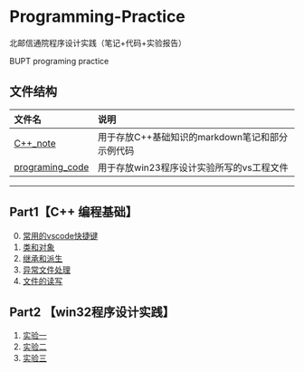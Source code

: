 # Programming-Practice
北邮信通院程序设计实践（笔记+代码+实验报告）

BUPT programing practice

## 文件结构
|文件名|说明|
|:------|:-----|
|[C++_note]()|用于存放C++基础知识的markdown笔记和部分示例代码|
|[programing_code]()|用于存放win23程序设计实验所写的vs工程文件|

---

## Part1【C++ 编程基础】
0. [常用的vscode快捷键]()
1. [类和对象]()
2. [继承和派生]()
3. [异常文件处理]()
4. [文件的读写]()

## Part2 【win32程序设计实践】
1. [实验一]()
2. [实验二]()
3. [实验三]()
